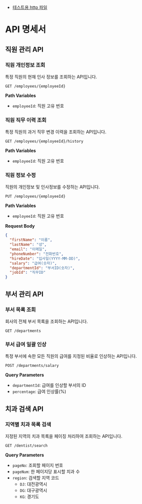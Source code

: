 
- [테스트용 http 파일](api.http)

# API 명세서

## 직원 관리 API

### 직원 개인정보 조회

특정 직원의 현재 인사 정보를 조회하는 API입니다.

`GET /employees/{employeeId}`

**Path Variables**

- `employeeId`: 직원 고유 번호

### 직원 직무 이력 조회

특정 직원의 과거 직무 변경 이력을 조회하는 API입니다.

`GET /employees/{employeeId}/history`

**Path Variables**
- `employeeId`: 직원 고유 번호

### 직원 정보 수정
직원의 개인정보 및 인사정보를 수정하는 API입니다.

`PUT /employees/{employeeId}`

**Path Variables**
- `employeeId`: 직원 고유 번호

**Request Body**
```json
{
  "firstName": "이름",
  "lastName": "성",
  "email": "이메일",
  "phoneNumber": "전화번호",
  "hireDate": "입사일(YYYY-MM-DD)",
  "salary": "급여(숫자)",
  "departmentId": "부서ID(숫자)",
  "jobId": "직무ID"
}
```

## 부서 관리 API

### 부서 목록 조회
회사의 전체 부서 목록을 조회하는 API입니다.

`GET /departments`

### 부서 급여 일괄 인상
특정 부서에 속한 모든 직원의 급여를 지정된 비율로 인상하는 API입니다.

`POST /departments/salary`

**Query Parameters**
- `departmentId`: 급여를 인상할 부서의 ID
- `percentage`: 급여 인상률(%)

## 치과 검색 API

### 지역별 치과 목록 검색
지정된 지역의 치과 목록을 페이징 처리하여 조회하는 API입니다.

`GET /dentist/search`

**Query Parameters**
- `pageNo`: 조회할 페이지 번호
- `pageNum`: 한 페이지당 표시할 치과 수
- `region`: 검색할 지역 코드
    - `DJ`: 대전광역시
    - `DG`: 대구광역시
    - `KG`: 경기도